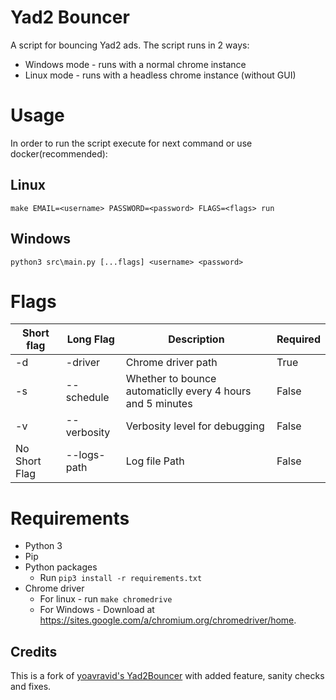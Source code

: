 # Yad2 Bouncer

A script for bouncing Yad2 ads. The script runs in 2 ways:

* Windows mode - runs with a normal chrome instance
* Linux mode - runs with a headless chrome instance (without GUI)

# Usage

In order to run the script execute for next command or use docker(recommended):

## Linux

```
make EMAIL=<username> PASSWORD=<password> FLAGS=<flags> run
```

## Windows

```
python3 src\main.py [...flags] <username> <password>
```

# Flags

| Short flag  | Long Flag | Description | Required |
| ----------  | --------- | ----------- | -------- |
| -d  | -driver  | Chrome driver path | True |
| -s  | --schedule  | Whether to bounce automaticlly every 4 hours and 5 minutes | False |
| -v | --verbosity | Verbosity level for debugging | False |
| No Short Flag | --logs-path | Log file Path | False |

# Requirements

* Python 3
* Pip
* Python packages
    + Run `pip3 install -r requirements.txt`
* Chrome driver
    + For linux - run `make chromedrive`
    + For Windows - Download at https://sites.google.com/a/chromium.org/chromedriver/home.

## Credits

This is a fork of [yoavravid's Yad2Bouncer](https://github.com/yoavravid/Yad2Bouncer) with added feature, sanity checks
and fixes.